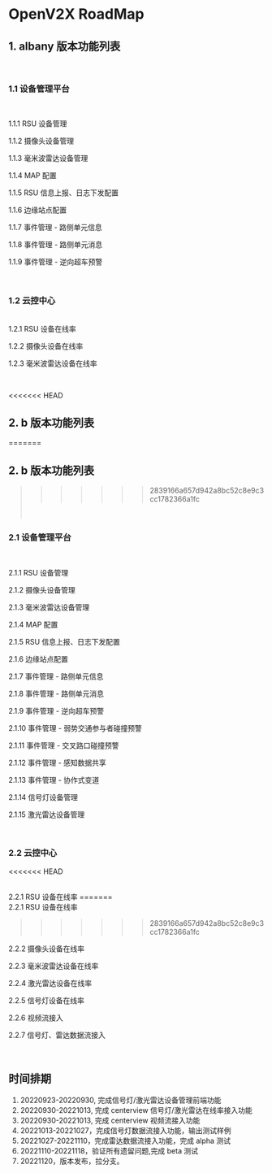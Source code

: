 # OpenV2X RoadMap

## 1. albany 版本功能列表

<br>

### 1.1 设备管理平台

<br>

1.1.1 RSU 设备管理

1.1.2 摄像头设备管理

1.1.3 毫米波雷达设备管理

1.1.4 MAP 配置

1.1.5 RSU 信息上报、日志下发配置

1.1.6 边缘站点配置

1.1.7 事件管理 - 路侧单元信息

1.1.8 事件管理 - 路侧单元消息

1.1.9 事件管理 - 逆向超车预警

<br>

### 1.2 云控中心

<br>
1.2.1 RSU 设备在线率

1.2.2 摄像头设备在线率

1.2.3 毫米波雷达设备在线率

<br>

<<<<<<< HEAD

## 2. b 版本功能列表

=======

## 2. b 版本功能列表

> > > > > > > 2839166a657d942a8bc52c8e9c3cc1782366a1fc
> <br>

### 2.1 设备管理平台

<br>

2.1.1 RSU 设备管理

2.1.2 摄像头设备管理

2.1.3 毫米波雷达设备管理

2.1.4 MAP 配置

2.1.5 RSU 信息上报、日志下发配置

2.1.6 边缘站点配置

2.1.7 事件管理 - 路侧单元信息

2.1.8 事件管理 - 路侧单元消息

2.1.9 事件管理 - 逆向超车预警

2.1.10 事件管理 - 弱势交通参与者碰撞预警

2.1.11 事件管理 - 交叉路口碰撞预警

2.1.12 事件管理 - 感知数据共享

2.1.13 事件管理 - 协作式变道

2.1.14 信号灯设备管理

2.1.15 激光雷达设备管理

<br>

### 2.2 云控中心

<<<<<<< HEAD

<br>
2.2.1  RSU 设备在线率
=======
<br>
2.2.1  RSU 设备在线率

> > > > > > > 2839166a657d942a8bc52c8e9c3cc1782366a1fc

2.2.2 摄像头设备在线率

2.2.3 毫米波雷达设备在线率

2.2.4 激光雷达设备在线率

2.2.5 信号灯设备在线率

2.2.6 视频流接入

2.2.7 信号灯、雷达数据流接入

<br>

## 时间排期

1. 20220923-20220930, 完成信号灯/激光雷达设备管理前端功能
2. 20220930-20221013, 完成 centerview 信号灯/激光雷达在线率接入功能
3. 20220930-20221013, 完成 centerview 视频流接入功能
4. 20221013-20221027，完成信号灯数据流接入功能，输出测试样例
5. 20221027-20221110，完成雷达数据流接入功能，完成 alpha 测试
6. 20221110-20221118，验证所有遗留问题,完成 beta 测试
7. 20221120，版本发布，拉分支。
